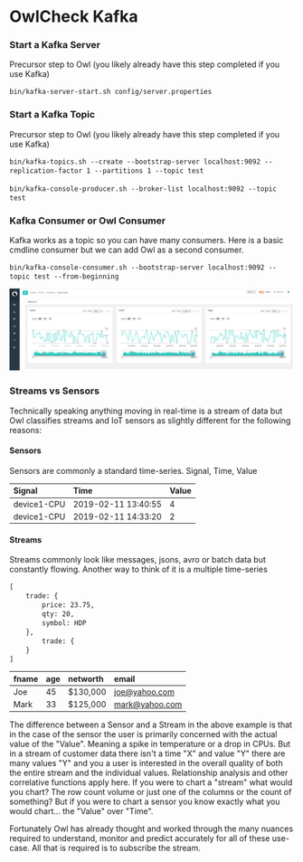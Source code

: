 # OwlCheck Kafka

### Start a Kafka Server

Precursor step to Owl \(you likely already have this step completed if you use Kafka\)

```text
bin/kafka-server-start.sh config/server.properties
```

### Start a Kafka Topic

Precursor step to Owl \(you likely already have this step completed if you use Kafka\)

```text
bin/kafka-topics.sh --create --bootstrap-server localhost:9092 --replication-factor 1 --partitions 1 --topic test

bin/kafka-console-producer.sh --broker-list localhost:9092 --topic test
```

### Kafka Consumer or Owl Consumer

Kafka works as a topic so you can have many consumers.  Here is a basic cmdline consumer but we can add Owl as a second consumer.

```text
bin/kafka-console-consumer.sh --bootstrap-server localhost:9092 --topic test --from-beginning
```

![](../../.gitbook/assets/owl-sensor-streams.png)

### Streams vs Sensors

Technically speaking anything moving in real-time is a stream of data but Owl classifies streams and IoT sensors as slightly different for the following reasons:

#### Sensors

Sensors are commonly a standard time-series. Signal, Time, Value

| Signal | Time | Value |
| :--- | :--- | :--- |
| device1-CPU | 2019-02-11 13:40:55 | 4 |
| device1-CPU | 2019-02-11 14:33:20 | 2 |

#### Streams

Streams commonly look like messages, jsons, avro or batch data but constantly flowing.  Another way to think of it is a multiple time-series

```text
[
    trade: {
        price: 23.75,
        qty: 20,
        symbol: HDP
    },
        trade: {
    }
]
```

| fname | age | networth | email |
| :--- | :--- | :--- | :--- |
| Joe | 45 | $130,000 | joe@yahoo.com |
| Mark | 33 | $125,000 | mark@yahoo.com |

The difference between a Sensor and a Stream in the above example is that in the case of the sensor the user is primarily concerned with the actual value of the "Value".  Meaning a spike in temperature or a drop in CPUs.  But in a stream of customer data there isn't a time "X" and value "Y" there are many values "Y" and you a user is interested in the overall quality of both the entire stream and the individual values.  Relationship analysis and other correlative functions apply here.  If you were to chart a "stream" what would you chart?  The row count volume or just one of the columns or the count of something?  But if you were to chart a sensor you know exactly what you would chart... the "Value" over "Time".  

Fortunately Owl has already thought and worked through the many nuances required to understand, monitor and predict accurately for all of these use-case.  All that is required is to subscribe the stream. 

